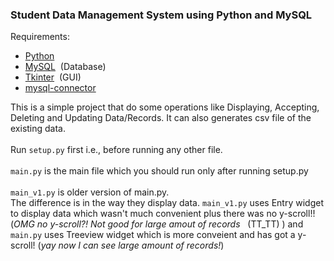 ### Student Data Management System using Python and MySQL
Requirements:
- [Python](https://www.python.org/)
- [MySQL](https://www.mysql.com/)&nbsp; (Database)
- [Tkinter](https://docs.python.org/3/library/tkinter.html) &nbsp;(GUI)
- [mysql-connector](https://pypi.org/project/mysql-connector-python/)

This is a simple project that do some operations like Displaying, Accepting, Deleting and Updating Data/Records. It can also generates csv file of the existing data.
<br /><br /> Run `setup.py` first i.e., before running any other file.
<br /> <br /> `main.py` is the main file which you should run only after running setup.py
<br /> <br /> `main_v1.py` is older version of main.py. 
<br /> The difference is in the way they display data. `main_v1.py` uses Entry widget to display data which wasn't much convenient plus there was no y-scroll!! (*OMG no y-scroll?! Not good for large amout of records* &nbsp;&nbsp;(TT_TT)&nbsp;) and `main.py` uses Treeview widget which is more conveient and has got a y-scroll! (*yay now I can see large amount of records!*) 
